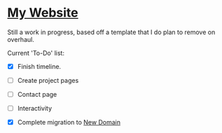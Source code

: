 # [My Website](https://stcoops.com/)
Still a work in progress, based off a template that I do plan to remove on overhaul.

Current 'To-Do' list:
- [x] Finish timeline.
- [ ] Create project pages
- [ ] Contact page
- [ ] Interactivity
- [x] Complete migration to [New Domain](https://stcoops.com)


